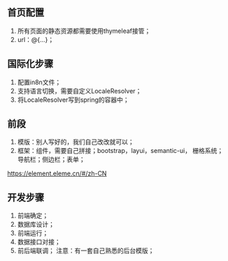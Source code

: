 ## 首页配置
1. 所有页面的静态资源都需要使用thymeleaf接管；
2. url：@{...}；
## 国际化步骤
1. 配置in8n文件；
2. 支持语言切换，需要自定义LocaleResolver；
3. 将LocaleResolver写到spring的容器中；
## 前段
1. 模版：别人写好的，我们自己改改就可以；
2. 框架：组件，需要自己拼接；bootstrap，layui，semantic-ui，
    栅格系统；导航栏；侧边栏；表单；

https://element.eleme.cn/#/zh-CN

## 开发步骤
1. 前端确定；
2. 数据库设计；
3. 前端运行；
4. 数据接口对接；
5. 前后端联调；
注意：有一套自己熟悉的后台模版；

